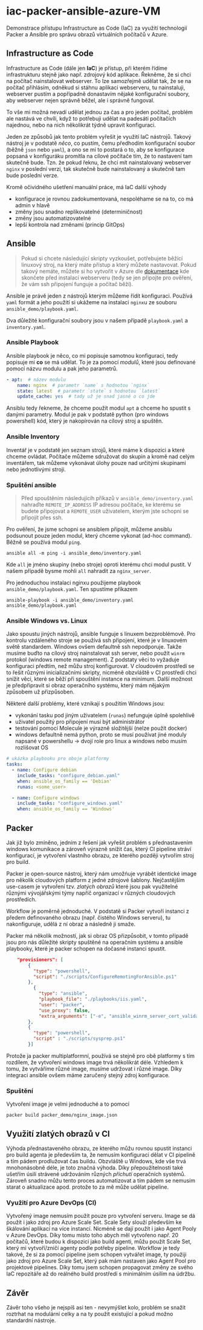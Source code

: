 # iac-packer-ansible-azure-VM

Demonstrace přístupu Infrastructure as Code (IaC) za využití technologií Packer a Ansible pro správu obrazů virtuálních počítačů v Azure.

## Infrastructure as Code

Infrastructure as Code (dále jen **IaC**) je přístup, při kterém řídíme infrastrukturu stejně jako např. zdrojový kód aplikace.
Řekněme, že si chci na počítač nainstalovat webserver. To lze samozřejmě udělat tak, že se na počítač přihlásím, odněkud si stáhnu aplikaci webserveru, tu nainstaluji, webserver pustím a popřípadně donastavím nějaké konfigurační soubory, aby webserver nejen správně běžel, ale i správně fungoval.

To vše mi možná nevadí udělat jednou za čas a pro jeden počítač, problém ale nastává ve chvíli, když to potřebuji udělat na padesáti počítačích najednou, nebo na nich několikrát týdně upravit konfiguraci.

Jeden ze způsobů jak tento problém vyřešit je využití IaC nástrojů. Takový nástroj je v podstatě *něco*, co pustím, čemu předhodím konfigurační soubor (běžně `json` nebo `yaml`), a ono se mi to postará o to, aby se konfigurace popsaná v konfiguráku promítla na cílové počítače tím, že to nastavení tam skutečně bude. Tzn. že pokud řeknu, že chci mít nainstalovaný webserver `nginx` v poslední verzi, tak skutečně bude nainstalovaný a skutečně tam bude poslední verze.

Kromě očividného ušetření manuální práce, má IaC další výhody

- konfigurace je rovnou zadokumentovaná, nespoléhame se na to, co má admin v hlavě
- změny jsou snadno replikovatelné (determiničnost)
- změny jsou automatizovatelné
- lepší kontrola nad změnami (princip GitOps)

## Ansible

> Pokud si chcete následující skripty vyzkoušet, potřebujete běžící linuxový stroj, na který máte přístup a který můžete nastavovat. Pokud takový nemáte, můžete si ho vytvořit v Azure dle [dokumentace](https://docs.microsoft.com/cs-cz/azure/virtual-machines/linux/quick-create-cli) kde skončete před instalací webserveru (tedy se jen připojte pro ověření, že vám ssh připojení funguje a počítač běží).

Ansible je právě jeden z nástrojů kterým můžeme řídít konfiguraci. Používá `yaml` formát a jeho použití si ukážeme na instalaci `nginx`u ze souboru `ansible_demo/playbook.yaml`.

Dva důležité konfigurační soubory jsou v našem případě `playbook.yaml` a `inventory.yaml`.

### Ansible Playbook

Ansible playbook je něco, co mi popisuje samotnou konfiguraci, tedy popisuje mi **co** se má udělat. To je za pomocí *modulů*, které jsou definované pomocí názvu modulu a pak jeho parametrů.

```yaml
- apt:  # název modulu
    name: nginx  # parametr `name` s hodnotou `nginx`
    state: latest  # parametr `state` s hodnotou `latest`
    update_cache: yes  # tady už je snad jasné o co jde
```

Ansiblu tedy řekneme, že chceme použít modul `apt` a chceme ho spustit s danými parametry. Modul je pak v podstatě python (pro windows powershell) kód, který je nakopírován na cílový stroj a spuštěn.

### Ansible Inventory

Inventář je v podstatě jen seznam strojů, které máme k dispozici a které chceme ovládat. Počítače můžeme sdružovat do skupin a kromě nad celým inventářem, tak můžeme vykonávat úlohy pouze nad určitými skupinami nebo jednotlivými stroji.

### Spuštění ansible

> Před spouštěním následujícíh příkazů v `ansible_demo/inventory.yaml` nahraďte `REMOTE_IP_ADDRESS` IP adresou počítače, ke kterému se budete připojovat a `REMOTE_USER` uživatelem, kterým jste schopni se připojit přes ssh.

Pro ověření, že jsme schopni se ansiblem připojit, můžeme ansiblu podsunout pouze jeden modul, který chceme vykonat (ad-hoc command). Běžně se používá modul `ping`.

```
ansible all -m ping -i ansible_demo/inventory.yaml
```

Kde `all` je jméno skupiny (nebo stroje) oproti kterému chci modul pustit. V našem případě bysme mohli `all` nahradit za `nginx_server`.

Pro jednoduchou instalaci nginxu použijeme playbook `ansible_demo/playbook.yaml`. Ten spustíme příkazem

```
ansible-playbook -i ansible_demo/inventory.yaml ansible_demo/playbook.yaml
```

### Ansible Windows vs. Linux

Jako spoustu jiných nástrojů, ansible funguje s linuxem bezproblémově. Pro kontrolu vzdáleného stroje se používá ssh připojení, které je v linuxovém světě standardem. Windows ovšem defaultně ssh nepodporuje. Takže musíme buďto na cílový stroj nainstalovat ssh server, nebo použít `winrm` protokol (windows remote management). Z podstaty věci to vyžaduje konfiguraci předtím, než můžu stroj konfigurovat. V cloudovém prostředí se to řešit různými inicializačními skripty, nicméně obzvláště v CI prostředí chci snížit věci, které se běží při spouštění instance na minimum. Další možnost je předpřipravit si obraz operačního systému, který mám nějakým způsobem už přizpůsoben. 

Některé další problémy, které vznikají s použitím Windows jsou:

- vykonání tasku pod jiným uživatelem (`runas`) nefunguje úplně spolehlivě
- uživatel použitý pro připojení musí být administrátor
- testování pomocí Molecule je výrazně složitější (nelze použít docker)
- windows defaultně nemá python, proto se musí používat jiné moduly napsané v powershellu -> dvojí role pro linux a windows nebo musím rozlišovat OS

```yaml
# ukázka playbooku pro oboje platformy
tasks:
  - name: Configure debian
    include_tasks: "configure_debian.yaml"
    when: ansible_os_family == 'Debian'
    runas: <some_user>

  - name: Configure windows
    include_tasks: "configure_windows.yaml"
    when: ansible_os_family == 'Windows'
```

## Packer

Jak již bylo zmíněno, jedním z řešení jak vyřešit problém s přednastavením windows komunikace a zároveň výrazně snížit čas, který CI pipeline stráví konfigurací, je vytvoření vlastního obrazu, ze kterého později vytvořím stroj pro build.

Packer je open-source nástroj, který nám umožńuje vyrábět identické image pro několik cloudových platform z jedné zdrojové šablony. Nejčastějším use-casem je vytvoření tzv. *zlatých obrazů* které jsou pak využitelné různými vývojářskými týmy napříč organizací v různých cloudových prostředích.

Workflow je poměrně jednoduché. V podstatě si Packer vytvoří instanci z předem definovaného obrazu (např. čistého Windows serveru), tu nakonfiguruje, udělá z ní obraz a následně ji smaže.

Packer má několik možností, jak si obraz OS přizpůsobit, v tomto případě jsou pro nás důležité skripty spuštěné na operačním systému a ansible playbooky, které je packer schopen na dočasné instanci spustit.

```json
    "provisioners": [
        {
          "type": "powershell",
          "script": "./scripts/ConfigureRemotingForAnsible.ps1"
        }, 
          {
            "type": "ansible",
            "playbook_file": "./playbooks/iis.yaml",  
            "user": "packer",
            "use_proxy": false,
            "extra_arguments": ["-e", "ansible_winrm_server_cert_validation=ignore"]
        },
        {
          "type": "powershell",
          "script" : "./scripts/sysprep.ps1"
        }]
```

Protože ja packer multiplatformní, používá se stejně pro obě platformy s tím rozdílem, že vytvoření windows image trvá několikrát déle. Vzhledem k tomu, že vytváříme různé image, musíme udržovat i různé image. Díky integraci ansible ovšem máme zaručený stejný zdroj konfigurace.

### Spuštění

Vytvoření image je velmi jednoduché a to pomocí

```
packer build packer_demo/nginx_image.json
```

## Využití zlatých obrazů v CI

Výhoda přednastaveného obrazu, ze kterého můžu rovnou spustit instanci pro build agenta je především ta, že nemusím konfiguraci dělat v CI pipelině a tím pádem prodlužovat čas buildu. Obzvláště u Windows, kde vše trvá mnohonásobně déle, je toto značná výhoda. Díky přepoužitelnosti také ušetřím úsilí strávené udržováním různých *příchutí* operačních systémů. Zároveň snadno můžu tento proces automatizovat a tím pádem se nemusím starat o aktualizace apod. protože to za mě může udělat pipeline.

### Využití pro Azure DevOps (CI)

Vytvořený image nemusím použít pouze pro vytvoření serveru. Image se dá použít i jako zdroj pro Azure Scale Set. Scale Sety slouží především ke škálování aplikací na více instancí. Nicméně se dají použít i jako Agent Pooly v Azure DevOps. Díky tomu místo toho abych měl vytvořeno např. 20 počítačů, které budou k dispozici jako build agenti, můžu použít Scale Set, který mi vytvoří/zničí agenty podle potřeby pipeline. Workflow je tedy takové, že si za pomocí pipeline jsem schopen vytvářet image, ty použiji jako zdroj pro Azure Scale Set, který pak mám nastaven jako Agent Pool pro projektové pipelines. Díky tomu jsem schopen propagovat změny ze svého IaC repozitáře až do reálného build prostředí s minimálním úsilím na údržbu.

## Závěr

Závěr toho všeho je nejspíš asi ten - nevymýšlet kolo, problém se snažit roztrhat na modulární celky a na ty použít existující a pokud možno standardní nástroje.
